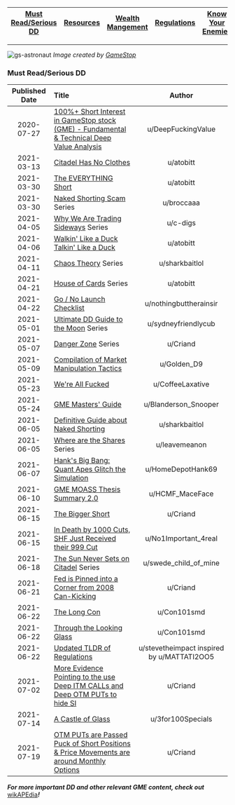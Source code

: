 | [Must Read/Serious DD](index.md)|[Resources](resources.md)|[Wealth Mangement](wealth-management.md)| [Regulations](regulations.md) |  [Know Your Enemies](know-your-enemies.md) |
|:-:|:-|:-:| :-:| :-:|

---

![gs-astronaut](https://user-images.githubusercontent.com/82035192/127741245-c5e788dd-11c0-4311-8c43-56ae5d9399b5.jpeg)
_Image created by [GameStop](https://twitter.com/GameStop)_

### Must Read/Serious DD

|Published Date|Title|Author|
|:-:|:-|:-:|
|2020-07-27|[100%+ Short Interest in GameStop stock (GME) - Fundamental & Technical Deep Value Analysis](https://www.youtube.com/watch?v=GZTr1-Gp74U&t=1s)|u/DeepFuckingValue|
|2021-03-13|[Citadel Has No Clothes](https://www.reddit.com/r/GME/comments/m4c0p4/citadel_has_no_clothes/)|u/atobitt|
|2021-03-30|[The EVERYTHING Short](https://www.reddit.com/r/GME/comments/mgucv2/the_everything_short/)|u/atobitt|
|2021-03-30|[Naked Shorting Scam](https://github.com/verymeticulous/wikAPEdia/tree/main/01-Must-Read/The-Naked-Shorting-Scam-by-broccaaa) Series|u/broccaaa|
|2021-04-05|[Why We Are Trading Sideways](https://github.com/verymeticulous/wikAPEdia/tree/main/01-Must-Read/Why-We-Are-Still-Trading-Sideways-by-c-digs) Series|u/c-digs|
|2021-04-06|[Walkin' Like a Duck Talkin' Like a Duck](https://github.com/verymeticulous/wikAPEdia/tree/main/01-Must-Read/Walking-Like-a-Duck-Talking-Like-a-Duck-by-atobitt)|u/atobitt|
|2021-04-11|[Chaos Theory](https://github.com/verymeticulous/wikAPEdia/tree/main/01-Must-Read/Chaos-Theory-by-sharkbaitlol) Series|u/sharkbaitlol|
|2021-04-21|[House of Cards](https://github.com/verymeticulous/wikAPEdia/tree/main/01-Must-Read/House-of-Cards-by-atobitt) Series|u/atobitt|
|2021-04-22|[Go / No Launch Checklist](https://www.reddit.com/r/Superstonk/comments/nhh0f1/update_go_nogo_for_launch_the_checklist_keeping/)|u/nothingbuttherainsir|
|2021-05-01|[Ultimate DD Guide to the Moon](https://github.com/verymeticulous/wikAPEdia/tree/main/DD/The-Ultimate-DD-Guide-to-the-Moon-by-sydneyfriendlycub) Series|u/sydneyfriendlycub|
|2021-05-07|[Danger Zone](https://github.com/verymeticulous/wikAPEdia/tree/main/01-Must-Read/Danger-Zone-by-Criand) Series|u/Criand|
|2021-05-09|[Compilation of Market Manipulation Tactics](https://www.reddit.com/r/Superstonk/comments/n8mizw/here_is_a_complete_compilation_documenting_the/)|u/Golden_D9|
|2021-05-23|[We're All Fucked](https://www.reddit.com/r/Superstonk/comments/nj1guf/were_all_fucked/)|u/CoffeeLaxative|
|2021-05-24|[GME Masters' Guide](https://www.reddit.com/r/Superstonk/comments/njwv6n/the_gme_masters_guide_a_dd_campaign_for_apes/)|u/Blanderson_Snooper|
|2021-06-05|[Definitive Guide about Naked Shorting](https://www.reddit.com/r/Superstonk/comments/nt0ojl/everything_superstonk_knows_about_naked_shorting/)|u/sharkbaitlol|
|2021-06-05|[Where are the Shares](https://github.com/verymeticulous/wikAPEdia/tree/main/01-Must-Read/Where-Are-the-Shares-by-leavemeanon) Series|u/leavemeanon|
|2021-06-07|[Hank's Big Bang: Quant Apes Glitch the Simulation](https://www.reddit.com/r/Superstonk/comments/nu9qq9/hanks_big_bang_quant_apes_glitch_the_simulation/)|u/HomeDepotHank69|
|2021-06-10|[GME MOASS Thesis Summary 2.0](https://www.reddit.com/r/Superstonk/comments/nwqaj0/gme_moass_thesis_summary_20_summarization_of_the/)|u/HCMF_MaceFace|
|2021-06-15|[The Bigger Short](https://www.reddit.com/r/Superstonk/comments/o0scoy/the_bigger_short_how_2008_is_repeating_at_a_much/)|u/Criand|
|2021-06-15|[In Death by 1000 Cuts, SHF Just Received their 999 Cut](https://www.reddit.com/r/Superstonk/comments/o0mn0y/in_death_by_1000_cuts_shf_just_received_their_999/)|u/No1Important_4real|
|2021-06-18|[The Sun Never Sets on Citadel](https://github.com/verymeticulous/wikAPEdia/tree/main/01-Must-Read/Sun-Never-Sets-on-Citadel-by-swede-child-of-mine) Series|u/swede_child_of_mine|
|2021-06-21|[Fed is Pinned into a Corner from 2008 Can-Kicking](https://www.reddit.com/r/Superstonk/comments/o4rfnu/the_fed_is_pinned_into_a_corner_from_the_2008/)|u/Criand|
|2021-06-22|[The Long Con](https://pdfhost.io/v/O.YHbvSRP_TLC_THE_LONG_CON_The_markets_are_frothing_with_liquiditypdf.pdf)|u/Con101smd|
|2021-06-22|[Through the Looking Glass](https://pdfhost.io/v/KhuW5HZ~N_THROUGH_THE_LOOKING_GLASS.pdf)|u/Con101smd|
|2021-06-22|[Updated TLDR of Regulations](https://www.reddit.com/r/Superstonk/comments/o5mhie/tldr_regulations_edition_updated_20210622_to/)|u/stevetheimpact inspired by u/MATTATI2OO5|
|2021-07-02|[More Evidence Pointing to the use Deep ITM CALLs and Deep OTM PUTs to hide SI](https://www.reddit.com/r/Superstonk/comments/oc4f79/well_there_it_is_more_mathevidence_pointing_to/)|u/Criand|
|2021-07-14|[A Castle of Glass](https://www.reddit.com/r/Superstonk/comments/ok2e0b/a_castle_of_glass_game_on_anon/)|u/3for100Specials|
|2021-07-19|[OTM PUTs are Passed Puck of Short Positions & Price Movements are around Monthly Options](https://www.reddit.com/r/DDintoGME/comments/on9fnx/otm_puts_are_the_passed_puck_of_short_positions/)|u/Criand|

***For more important DD and other relevant GME content, check out*** [wikAPEdia](https://github.com/verymeticulous/wikAPEdia#readme)***!***
